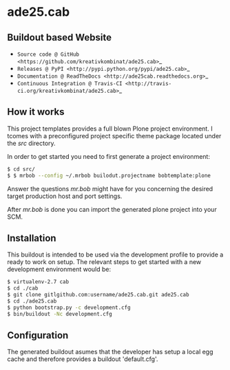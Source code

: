 # ade25.cab

## Buildout based Website

* `Source code @ GitHub <https://github.com/kreativkombinat/ade25.cab>`_
* `Releases @ PyPI <http://pypi.python.org/pypi/ade25.cab>`_
* `Documentation @ ReadTheDocs <http://ade25cab.readthedocs.org>`_
* `Continuous Integration @ Travis-CI <http://travis-ci.org/kreativkombinat/ade25.cab>`_

## How it works

This project templates provides a full blown Plone project environment. I tcomes with a preconfigured project specific theme package located under the _src_ directory. 

In order to get started you need to first generate a project environment:

```bash
$ cd src/
$ $ mrbob --config ~/.mrbob builodut.projectname bobtemplate:plone
```

Answer the questions *mr.bob* might have for you concerning the desired target production host and port settings.

After *mr.bob* is done you can import the generated plone project into your SCM.


## Installation

This buildout is intended to be used via the development profile to provide
a ready to work on setup. The relevant steps to get started with a new
development environment would be:

``` bash
$ virtualenv-2.7 cab
$ cd ./cab
$ git clone gitlgithub.com:username/ade25.cab.git ade25.cab
$ cd ./ade25.cab
$ python bootstrap.py -c development.cfg
$ bin/buildout -Nc development.cfg
```


## Configuration

The generated buildout asumes that the developer has setup a local egg cache and therefore provides a buildout 'default.cfg'.
